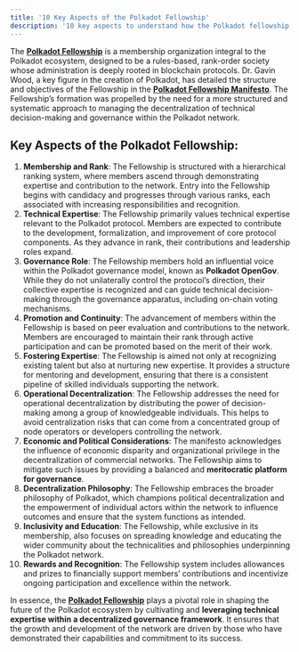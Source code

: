 ```yaml
---
title: '10 Key Aspects of the Polkadot Fellowship'
description: '10 key aspects to understand how the Polkadot fellowship works and how to be able to join this polkadot collective of core developers.'
---
```

The [**Polkadot Fellowship**](https://dablock.com/ecosystem/polkadot-fellowship/) is a membership organization integral to the Polkadot ecosystem, designed to be a rules-based, rank-order society whose administration is deeply rooted in blockchain protocols. Dr. Gavin Wood, a key figure in the creation of Polkadot, has detailed the structure and objectives of the Fellowship in the [**Polkadot Fellowship Manifesto**](https://github.com/polkadot-fellows/manifesto/blob/main/manifesto.pdf). The Fellowship’s formation was propelled by the need for a more structured and systematic approach to managing the decentralization of technical decision-making and governance within the Polkadot network.

Key Aspects of the Polkadot Fellowship:
---------------------------------------

1. **Membership and Rank**: The Fellowship is structured with a hierarchical ranking system, where members ascend through demonstrating expertise and contribution to the network. Entry into the Fellowship begins with candidacy and progresses through various ranks, each associated with increasing responsibilities and recognition.
2. **Technical Expertise**: The Fellowship primarily values technical expertise relevant to the Polkadot protocol. Members are expected to contribute to the development, formalization, and improvement of core protocol components. As they advance in rank, their contributions and leadership roles expand.
3. **Governance Role**: The Fellowship members hold an influential voice within the Polkadot governance model, known as **Polkadot OpenGov**. While they do not unilaterally control the protocol’s direction, their collective expertise is recognized and can guide technical decision-making through the governance apparatus, including on-chain voting mechanisms.
4. **Promotion and Continuity**: The advancement of members within the Fellowship is based on peer evaluation and contributions to the network. Members are encouraged to maintain their rank through active participation and can be promoted based on the merit of their work.
5. **Fostering Expertise**: The Fellowship is aimed not only at recognizing existing talent but also at nurturing new expertise. It provides a structure for mentoring and development, ensuring that there is a consistent pipeline of skilled individuals supporting the network.
6. **Operational Decentralization**: The Fellowship addresses the need for operational decentralization by distributing the power of decision-making among a group of knowledgeable individuals. This helps to avoid centralization risks that can come from a concentrated group of node operators or developers controlling the network.
7. **Economic and Political Considerations**: The manifesto acknowledges the influence of economic disparity and organizational privilege in the decentralization of commercial networks. The Fellowship aims to mitigate such issues by providing a balanced and **meritocratic platform for governance**.
8. **Decentralization Philosophy**: The Fellowship embraces the broader philosophy of Polkadot, which champions political decentralization and the empowerment of individual actors within the network to influence outcomes and ensure that the system functions as intended.
9. **Inclusivity and Education**: The Fellowship, while exclusive in its membership, also focuses on spreading knowledge and educating the wider community about the technicalities and philosophies underpinning the Polkadot network.
10. **Rewards and Recognition**: The Fellowship system includes allowances and prizes to financially support members’ contributions and incentivize ongoing participation and excellence within the network.

In essence, the **[Polkadot Fellowship](https://dablock.com/ecosystem/polkadot-fellowship/)** plays a pivotal role in shaping the future of the Polkadot ecosystem by cultivating and **leveraging technical expertise within a decentralized governance framework**. It ensures that the growth and development of the network are driven by those who have demonstrated their capabilities and commitment to its success.